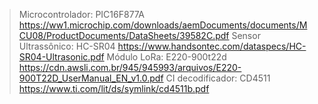 > Microcontrolador: PIC16F877A
  https://ww1.microchip.com/downloads/aemDocuments/documents/MCU08/ProductDocuments/DataSheets/39582C.pdf
> Sensor Ultrassônico: HC-SR04
  https://www.handsontec.com/dataspecs/HC-SR04-Ultrasonic.pdf
> Módulo LoRa: E220-900t22d
  https://cdn.awsli.com.br/945/945993/arquivos/E220-900T22D_UserManual_EN_v1.0.pdf
> CI decodificador: CD4511
  https://www.ti.com/lit/ds/symlink/cd4511b.pdf
